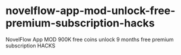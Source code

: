 # novelflow-app-mod-unlock-free-premium-subscription-hacks
NovelFlow App MOD 900K free coins unlock 9 months free premium subscription HACKS
